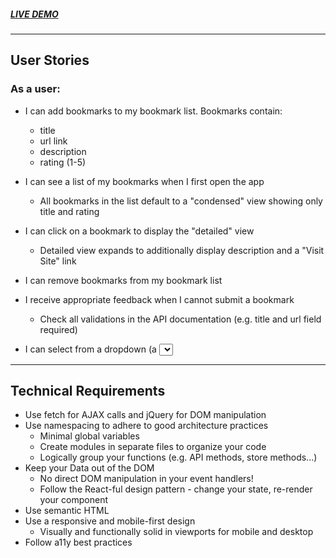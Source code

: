 ##### ***[LIVE DEMO](https://thinkful-ei-shark.github.io/richard-bookmarks-app/)***  
---
## User Stories
### As a user:

* I can add bookmarks to my bookmark list. Bookmarks contain:

  * title
  * url link
  * description
  * rating (1-5)
* I can see a list of my bookmarks when I first open the app

  * All bookmarks in the list default to a "condensed" view showing only title and rating
* I can click on a bookmark to display the "detailed" view

  * Detailed view expands to additionally display description and a "Visit Site" link
* I can remove bookmarks from my bookmark list

* I receive appropriate feedback when I cannot submit a bookmark

  * Check all validations in the API documentation (e.g. title and url field required)
* I can select from a dropdown (a <select> element) a "minimum rating" to filter the list by all bookmarks rated at or above the chosen selection


***


## Technical Requirements

* Use fetch for AJAX calls and jQuery for DOM manipulation
* Use namespacing to adhere to good architecture practices
  * Minimal global variables
  * Create modules in separate files to organize your code
  * Logically group your functions (e.g. API methods, store methods...)
* Keep your Data out of the DOM
  * No direct DOM manipulation in your event handlers!
  * Follow the React-ful design pattern - change your state, re-render your component
* Use semantic HTML
* Use a responsive and mobile-first design
  * Visually and functionally solid in viewports for mobile and desktop
* Follow a11y best practices
